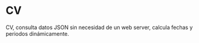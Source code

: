 # CV

CV, consulta datos JSON sin necesidad de un web server, calcula fechas y periodos dinámicamente.
